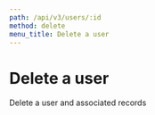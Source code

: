 ```yaml
---
path: /api/v3/users/:id
method: delete
menu_title: Delete a user
---
```


# Delete a user

Delete a user and associated records
